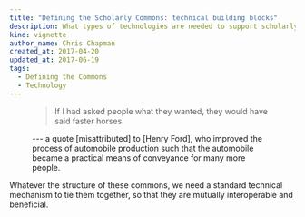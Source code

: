 ```yaml
---
title: "Defining the Scholarly Commons: technical building blocks"
description: What types of technologies are needed to support scholarly commons?
kind: vignette
author_name: Chris Chapman
created_at: 2017-04-20
updated_at: 2017-06-19
tags:
  - Defining the Commons
  - Technology
---
```


<figure class="bq grab">

> If I had asked people what they wanted, they would have said faster
> horses.

<figcaption>--- a quote [misattributed] to [Henry Ford], who improved the process of automobile production such that the automobile became a practical means of conveyance for many more people.</figcaption>
</figure>

Whatever the structure of these commons, we need a standard technical mechanism
to tie them together, so that they are mutually interoperable and beneficial.

[misattributed]: <http://quoteinvestigator.com/2011/07/28/ford-faster-horse/> "'My Customers Would Have Asked For a Faster Horse' on Quote Investigator"
[Henry Ford]: <https://en.wikipedia.org/wiki/Henry_Ford> "Henry Ford on Wikipedia"
